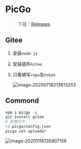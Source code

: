 <!--
title: PicGo
sort:
-->

# PicGo

> 下载：[Releases](https://github.com/Molunerfinn/picgo/releases)

## Gitee

1. 安装`node-js`

2. 安装插件`Gitee`

3. 只需填写`repo`及`token`

   ![image-20200718213813253](https://gitee.com/nmdfzf404/Image-hosting/raw/master/20200718213813.png)

## Commond

```bash
npm i picgo -g
git install gitee
# 配置文件
~/.picgo/config.json
picgo set uploader
```

![image-20201116135907159](https://gitee.com//nmdfzf404/Image-hosting/raw/master/2020//mxNYUJSRiB3PeVG.png)
